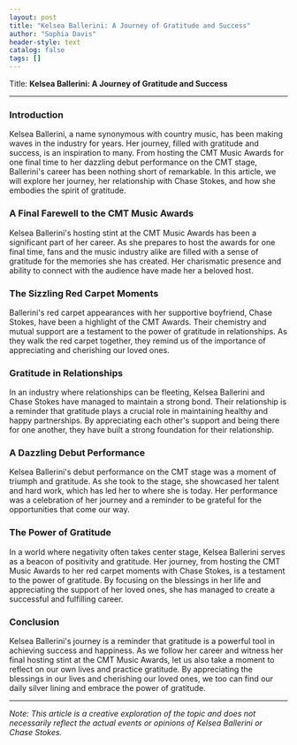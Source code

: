 ```yaml
---
layout: post
title: "Kelsea Ballerini: A Journey of Gratitude and Success"
author: "Sophia Davis"
header-style: text
catalog: false
tags: []
---
```


Title: **Kelsea Ballerini: A Journey of Gratitude and Success**

---

### **Introduction**

Kelsea Ballerini, a name synonymous with country music, has been making waves in the industry for years. Her journey, filled with gratitude and success, is an inspiration to many. From hosting the CMT Music Awards for one final time to her dazzling debut performance on the CMT stage, Ballerini's career has been nothing short of remarkable. In this article, we will explore her journey, her relationship with Chase Stokes, and how she embodies the spirit of gratitude.

### **A Final Farewell to the CMT Music Awards**

Kelsea Ballerini's hosting stint at the CMT Music Awards has been a significant part of her career. As she prepares to host the awards for one final time, fans and the music industry alike are filled with a sense of gratitude for the memories she has created. Her charismatic presence and ability to connect with the audience have made her a beloved host.

### **The Sizzling Red Carpet Moments**

Ballerini's red carpet appearances with her supportive boyfriend, Chase Stokes, have been a highlight of the CMT Awards. Their chemistry and mutual support are a testament to the power of gratitude in relationships. As they walk the red carpet together, they remind us of the importance of appreciating and cherishing our loved ones.

### **Gratitude in Relationships**

In an industry where relationships can be fleeting, Kelsea Ballerini and Chase Stokes have managed to maintain a strong bond. Their relationship is a reminder that gratitude plays a crucial role in maintaining healthy and happy partnerships. By appreciating each other's support and being there for one another, they have built a strong foundation for their relationship.

### **A Dazzling Debut Performance**

Kelsea Ballerini's debut performance on the CMT stage was a moment of triumph and gratitude. As she took to the stage, she showcased her talent and hard work, which has led her to where she is today. Her performance was a celebration of her journey and a reminder to be grateful for the opportunities that come our way.

### **The Power of Gratitude**

In a world where negativity often takes center stage, Kelsea Ballerini serves as a beacon of positivity and gratitude. Her journey, from hosting the CMT Music Awards to her red carpet moments with Chase Stokes, is a testament to the power of gratitude. By focusing on the blessings in her life and appreciating the support of her loved ones, she has managed to create a successful and fulfilling career.

### **Conclusion**

Kelsea Ballerini's journey is a reminder that gratitude is a powerful tool in achieving success and happiness. As we follow her career and witness her final hosting stint at the CMT Music Awards, let us also take a moment to reflect on our own lives and practice gratitude. By appreciating the blessings in our lives and cherishing our loved ones, we too can find our daily silver lining and embrace the power of gratitude.

---

*Note: This article is a creative exploration of the topic and does not necessarily reflect the actual events or opinions of Kelsea Ballerini or Chase Stokes.*